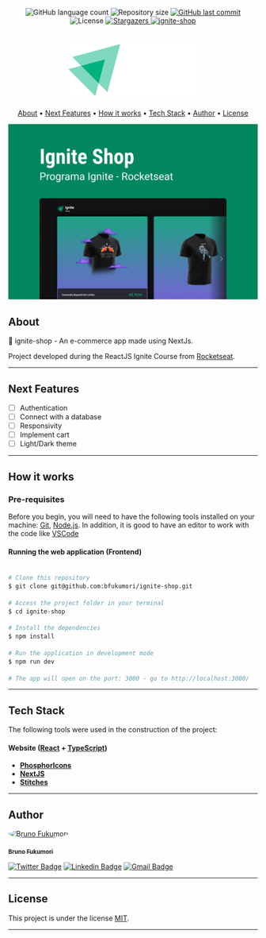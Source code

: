 
<p align="center">
  <img alt="GitHub language count" src="https://img.shields.io/github/languages/count/bfukumori/ignite-shop?color=%2304D361">

  <img alt="Repository size" src="https://img.shields.io/github/repo-size/bfukumori/ignite-shop">
 
  <a href="https://github.com/bfukumori/ignite-shop/commits/master">
    <img alt="GitHub last commit" src="https://img.shields.io/github/last-commit/bfukumori/ignite-shop">
  </a>
    
   <img alt="License" src="https://img.shields.io/badge/license-MIT-brightgreen">
   <a href="https://github.com/bfukumori/ignite-shop/stargazers">
    <img alt="Stargazers" src="https://img.shields.io/github/stars/bfukumori/ignite-shop?style=social">
  </a>

  <a href="">
    <img alt="ignite-shop" src="https://img.shields.io/badge/ignite-shop-%237159c1?style=flat&logo=ghost">
  </a>
</p>

<h1 align="center">
    <img alt="ignite-shop" title="#ignite-shop" src="./.github/logo.svg" />
</h1>

<p align="center">
  <a href="#about">About</a> •
  <a href="#next-features">Next Features</a> •
  <a href="#how-it-works">How it works</a> • 
  <a href="#tech-stack">Tech Stack</a> • 
  <a href="#author">Author</a> • 
  <a href="#user-content-license">License</a>
</p>

<div align="center"> 
	<img alt="ignite-shop" title="#ignite-shop" src="./.github/banner.PNG" />
</div>

## About

🛒 ignite-shop - An e-commerce app made using NextJs.

Project developed during the ReactJS Ignite Course from [Rocketseat](https://www.rocketseat.com.br/ignite).

---

## Next Features

- [ ] Authentication
- [ ] Connect with a database
- [ ] Responsivity
- [ ] Implement cart
- [ ] Light/Dark theme
---

## How it works

### Pre-requisites

Before you begin, you will need to have the following tools installed on your machine:
[Git](https://git-scm.com), [Node.js](https://nodejs.org/en/).
In addition, it is good to have an editor to work with the code like [VSCode](https://code.visualstudio.com/)

#### Running the web application (Frontend)

```bash

# Clone this repository
$ git clone git@github.com:bfukumori/ignite-shop.git

# Access the project folder in your terminal
$ cd ignite-shop

# Install the dependencies
$ npm install

# Run the application in development mode
$ npm run dev

# The app will open on the port: 3000 - go to http://localhost:3000/

```

---

## Tech Stack

The following tools were used in the construction of the project:

#### **Website**  ([React](https://reactjs.org/)  +  [TypeScript](https://www.typescriptlang.org/))

- **[PhosphorIcons](https://phosphoricons.com/)**
- **[NextJS](https://nextjs.org/)**
- **[Stitches](https://stitches.dev/)**

---
## Author

<a href="https://www.facebook.com/bruno.fukumori.9/">
 <img style="border-radius: 50%;" src="https://avatars.githubusercontent.com/u/82473580?v=4" width="100px;" alt="Bruno Fukumori"/>
 <br />
  
 <sub><b>Bruno Fukumori</b></sub></a> <a href="https://www.facebook.com/bruno.fukumori.9/" title="facebook"></a>
 <br />

[![Twitter Badge](https://img.shields.io/badge/-Twitter-1ca0f1?style=flat-square&labelColor=1ca0f1&logo=twitter&logoColor=white&link=https://twitter.com/hi_fukujp)](https://twitter.com/hi_fukujp) [![Linkedin Badge](https://img.shields.io/badge/-Linkedin-blue?style=flat-square&logo=Linkedin&logoColor=white&link=https://www.linkedin.com/in/bfukumori/)](https://www.linkedin.com/in/bfukumori/) 
[![Gmail Badge](https://img.shields.io/badge/-Gmail-c14438?style=flat-square&logo=Gmail&logoColor=white&link=mailto:brunofukumori@gmail.com)](mailto:brunofukumori@gmail.com)

---

## License

This project is under the license [MIT](./LICENSE).

---
